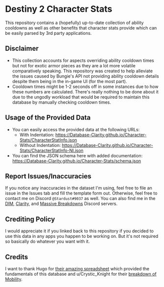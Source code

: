 # Destiny 2 Character Stats

This repository contains a (hopefully) up-to-date collection of ability cooldowns as well as other benefits that character stats provide which can be easily parsed by 3rd party applications.

## Disclaimer

- This collection accounts for aspects overriding ability cooldown times but not for exotic armor pieces as they are a lot more volatile comparatively speaking. This repository was created to help alleviate the issues caused by Bungie's API not providing ability cooldown details despite them being in the in-game UI (for the most part).
- Cooldown times might be 1-2 seconds off in some instances due to how these numbers are calculated. There's really nothing to be done about it due to the ungodly workload that would be required to maintain this database by manually checking cooldown times.

## Usage of the Provided Data

- You can easily access the provided data at the following URLs:
  - With Indentation: <https://Database-Clarity.github.io/Character-Stats/CharacterStatInfo.json>
  - Without Indentation: <https://Database-Clarity.github.io/Character-Stats/CharacterStatInfo-NI.json>
- You can find the JSON schema here with added documentation: <https://Database-Clarity.github.io/Character-Stats/schema.json>

## Report Issues/Inaccuracies

If you notice any inaccuracies in the dataset I'm using, feel free to file an issue in the Issues tab and fill the template form out.
Otherwise, feel free to contact me on Discord `@Stardust#9037` as well. You can also find me in the [DIM](https://discordapp.com/invite/UK2GWC7), [Clarity](https://d2clarity.page.link/discord), and [Massive Breakdowns](https://discord.gg/TheyfeQ) Discord servers.

## Crediting Policy

I would appreciate it if you linked back to this repository if you decided to use this data in any apps you happen to be working on. But it's not required so basically do whatever you want with it.

## Credits

I want to thank Hugo for [their amazing spreadsheet](https://docs.google.com/spreadsheets/d/1LgOPdcdEmRvDxFq1ZgJkR9-U6KMsTvYTUSJgkqsLIqs/) which provided the fundamentals of this database and u/Crystic_Knight for their [breakdown of Mobility](https://www.reddit.com/r/DestinyTheGame/comments/ejw37c/breakdown_of_mobility_ultimate_edition/).
